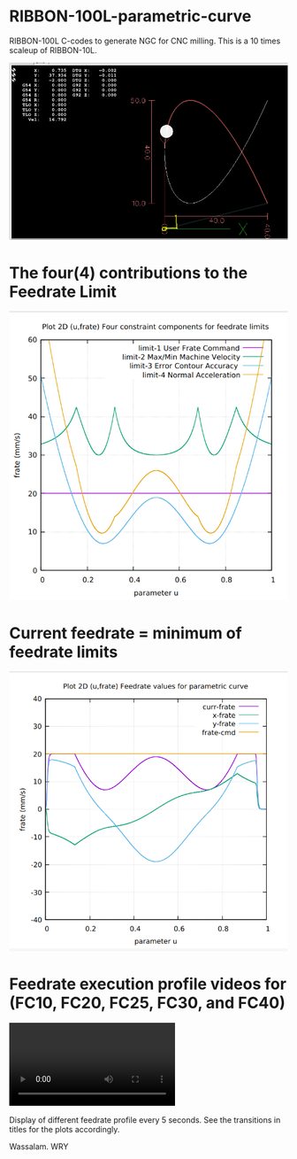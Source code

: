 # RIBBON-100L-parametric-curve
RIBBON-100L C-codes to generate NGC for CNC milling. This is a 10 times scaleup of RIBBON-10L.

![](RIBBON100L-screenshots/RIBBON100L-Screenshot.png)

# The four(4) contributions to the Feedrate Limit
![](RIBBON100L-screenshots/Image-13-RIBBON100L-FC20-Screenshot.png)

# Current feedrate = minimum of feedrate limits
![](RIBBON100L-screenshots/Image-09-RIBBON100L-FC20-Screenshot.png)

# Feedrate execution profile videos for (FC10, FC20, FC25, FC30, and FC40)
![](RIBBON100L-screenshots/10-RIBBON-100L-Feedrate-Profile.mp4)

Display of different feedrate profile every 5 seconds. 
See the transitions in titles for the plots accordingly. 

Wassalam.
WRY

